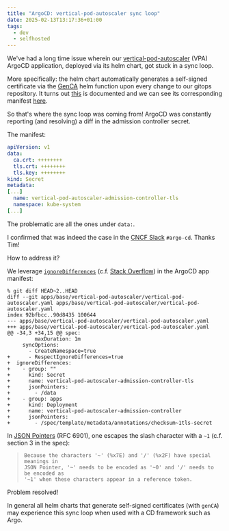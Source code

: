 ```yaml
---
title: "ArgoCD: vertical-pod-autoscaler sync loop"
date: 2025-02-13T13:17:36+01:00
tags:
  - dev
  - selfhosted
---
```


We've had a long time issue wherein our
[vertical-pod-autoscaler](https://artifacthub.io/packages/helm/cowboysysop/vertical-pod-autoscaler)
(VPA) ArgoCD application, deployed via its helm chart, got stuck in a sync loop.

More specifically: the helm chart automatically generates a self-signed
certificate via the
[GenCA](https://helm.sh/docs/chart_template_guide/function_list/#genca) helm
function upon every change to our gitops repository. It turns out
[this](https://github.com/cowboysysop/charts/blob/9527602f8f2ea59f51cd3a7d3380810ba60c39fc/charts/vertical-pod-autoscaler/README.md?plain=1#L236)
is documented and we can see its corresponding manifest
[here](https://github.com/cowboysysop/charts/blob/9527602f8f2ea59f51cd3a7d3380810ba60c39fc/charts/vertical-pod-autoscaler/templates/admission-controller/tls-secret.yaml#L3C1-L3C91).

So that's where the sync loop was coming from! ArgoCD was constantly reporting
(and resolving) a diff in the admission controller secret.

The manifest:

```yaml
apiVersion: v1
data:
  ca.crt: ++++++++
  tls.crt: ++++++++
  tls.key: ++++++++
kind: Secret
metadata:
[...]
  name: vertical-pod-autoscaler-admission-controller-tls
  namespace: kube-system
[...]
```

The problematic are all the ones under `data:`.

I confirmed that was indeed the case in the [CNCF
Slack](https://cloud-native.slack.com/archives/C01TSERG0KZ/p1739442822542539)
`#argo-cd`. Thanks Tim!

How to address it?

We leverage
[`ignoreDifferences`](https://argo-cd.readthedocs.io/en/stable/user-guide/diffing/)
(c.f. [Stack
Overflow](https://stackoverflow.com/questions/77510338/argocd-show-as-out-of-sync-on-every-push-for-auto-generate-certs-password))
in the ArgoCD app manifest:

```
% git diff HEAD~2..HEAD
diff --git apps/base/vertical-pod-autoscaler/vertical-pod-autoscaler.yaml apps/base/vertical-pod-autoscaler/vertical-pod-autoscaler.yaml
index 92bfbcc..90d8435 100644
--- apps/base/vertical-pod-autoscaler/vertical-pod-autoscaler.yaml
+++ apps/base/vertical-pod-autoscaler/vertical-pod-autoscaler.yaml
@@ -34,3 +34,15 @@ spec:
         maxDuration: 1m
     syncOptions:
       - CreateNamespace=true
+      - RespectIgnoreDifferences=true
+  ignoreDifferences:
+    - group: ""
+      kind: Secret
+      name: vertical-pod-autoscaler-admission-controller-tls
+      jsonPointers:
+        - /data
+    - group: apps
+      kind: Deployment
+      name: vertical-pod-autoscaler-admission-controller
+      jsonPointers:
+        - /spec/template/metadata/annotations/checksum~1tls-secret
```

In [JSON Pointers](https://www.rfc-editor.org/rfc/rfc6901) (RFC 6901), one
escapes the slash character with a `~1` (c.f. section 3 in the spec):

>  ```
>  Because the characters '~' (%x7E) and '/' (%x2F) have special meanings in
>  JSON Pointer, '~' needs to be encoded as '~0' and '/' needs to be encoded as
>  '~1' when these characters appear in a reference token.
>  ```

Problem resolved!

In general all helm charts that generate self-signed certificates (with `genCA`)
may experience this sync loop when used with a CD framework such as Argo.
